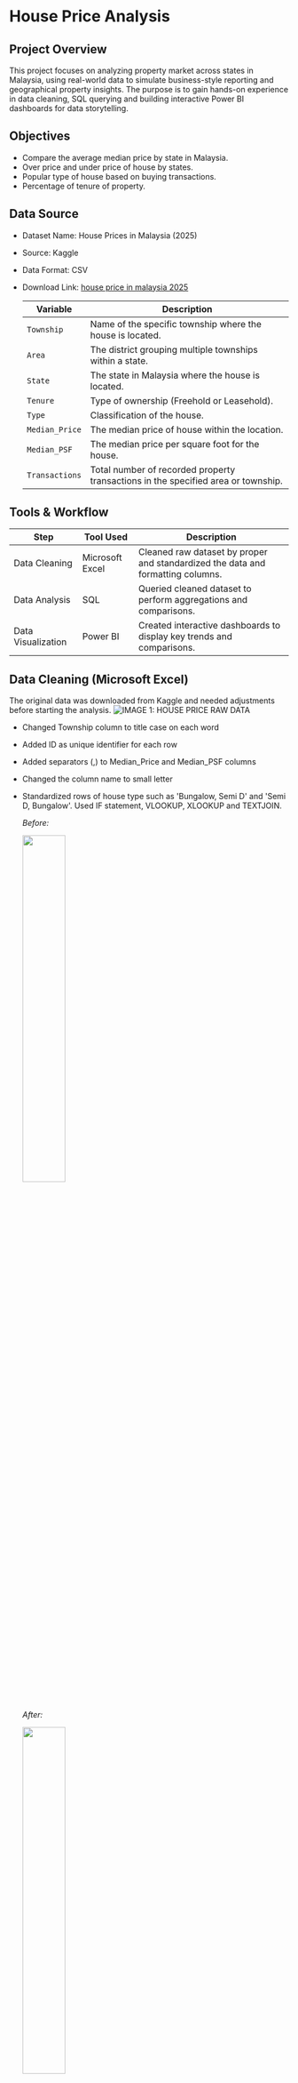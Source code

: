 # House Price Analysis

## Project Overview
This project focuses on analyzing property market across states in Malaysia, using real-world data to simulate business-style reporting and geographical property insights. The purpose is to gain hands-on experience in data cleaning, SQL querying and building interactive Power BI dashboards for data storytelling.

## Objectives
- Compare the average median price by state in Malaysia.
- Over price and under price of house by states.
- Popular type of house based on buying transactions.
- Percentage of tenure of property.

## Data Source
- Dataset Name: House Prices in Malaysia (2025)
- Source: Kaggle
- Data Format: CSV
- Download Link: [house price in malaysia 2025](https://www.kaggle.com/datasets/lyhatt/house-prices-in-malaysia-2025/data)

    | **Variable**     | **Description**                                                                 |
    |------------------|----------------------------------------------------------------------------------|
    | `Township`       | Name of the specific township where the house is located. |
    | `Area`           |  The district grouping multiple townships within a state. |
    | `State`          | The state in Malaysia where the house is located. |
    | `Tenure`         | Type of ownership (Freehold or Leasehold).                       |
    | `Type`           | Classification of the house.      |
    | `Median_Price`   | The median price of house within the location.       |
    | `Median_PSF`     | The median price per square foot for the house.         |
    | `Transactions`   | Total number of recorded property transactions in the specified area or township.|

## Tools & Workflow
| **Step**                  |**Tool Used**        | **Description**                                                                 |
|-----------------------------|----------------------------------------|---------------------------------------------------------------------------------|
|Data Cleaning  | Microsoft Excel         | Cleaned raw dataset by proper and standardized the data and formatting columns. |
|Data Analysis  | SQL             | Queried cleaned dataset to perform aggregations and comparisons. |
|Data Visualization | Power BI                | Created interactive dashboards to display key trends and comparisons.          |


## Data Cleaning (Microsoft Excel)

The original data was downloaded from Kaggle and needed adjustments before starting the analysis.
![IMAGE 1: HOUSE PRICE RAW DATA](1_houseprice_data_raw.png)

- Changed Township column to title case on each word
- Added ID as unique identifier for each row
- Added separators (,) to Median_Price and Median_PSF columns
- Changed the column name to small letter
- Standardized rows of house type such as 'Bungalow, Semi D' and 'Semi D, Bungalow'. Used IF statement, VLOOKUP, XLOOKUP and TEXTJOIN. 

    *Before:*
    
    <img src="2_house_type.png" width="40%"/> 

    *After:*

    <img src="3_house_type_cleaned.png" width="40%"/>


Cleaned data as per shown below and as per link : [HOUSE PRICE DATA CLEANED](C:\Git\draft_house_price\house_price_data_cleaned.xlsx)
![IMAGE 4: HOUSE PRICE DATA CLEANED](4_houseprice_data_cleaned.png)

## Data Analysis (SQL)

### `OBJECTIVE 1` : Compare the average median price by state in Malaysia

```sql_
SELECT
    state,
    ROUND(AVG(median_price),2) AS avg_median_price
FROM houseprice
GROUP BY state
ORDER BY avg_median_price DESC;
```
Insights:

- Labuan shows the highest average median house price at RM 1.08 million, but this is likely skewed due to having the only one township in the property market.
    
- Top 3 states with relatively high average median prices (excluding Labuan) are :
    -   Kelantan (RM 0.76 million)
    -   Perlis (RM 0.62 million)
    -   Sarawak (RM 0.53 million)

- Most affordable states with low average median price are:
    -   Terengganu (RM 0.33 million)
    -   Putrajaya (RM 0.40 million)

---
### `OBJECTIVE 2` : Over price and under price of house by states

```sql
-- determine over price states
WITH overprice AS (
	SELECT state, MAX(median_price) AS max_price
	FROM houseprice
	GROUP BY state
),

-- determine under price states
underprice AS (
	SELECT state, MIN(median_price) AS min_price
	FROM houseprice
	GROUP BY state;
)

SELECT o.state, o.max_price, u.min_price
FROM overprice AS o
FULL JOIN underprice AS u
ON o.state = u.state
ORDER BY max_price DESC
```
Insights:

- Kuala Lumpur holds the highest median price at RM 5.46 million, surpassing Johor and Kedah at RM 4.05 million and RM 3.71 million. High demand for premium properties is Kuala Lumpur which the central location of Malaysia's economic and commercial hub.
- The lowest minimum median price recorded by Selangor at RM 27,049 followed by Sarawak at RM 35,000. This could indicate the availability of low-cost housing unit or auctioned properties. 

---
### `OBJECTIVE 3` : Popular type of house based on transaction

```sql
WITH ranktype AS (
		SELECT 
			type,
			township,
			area,
			state,
			transactions,
			ROW_NUMBER() OVER (PARTITION BY type
            ORDER BY transactions DESC) AS highest_transaction
		FROM houseprice
		)
	
SELECT 
	type,
	township,
	area,
	state,
	transactions
FROM ranktype 
WHERE highest_transaction = 1
ORDER BY transactions DESC, type ASC;
```
Insights: 

- The 'Bungalow' is the most popular type of house in the property market, with 593 transactions recorded in Bandar Tasik Senangin, Lenggeng, Negeri Sembilan 
and followed by 'Bungalow & Terrace House' with 363 transactions, located in Bukit Sentosa, Serendah, Selangor.
- These locations, situated away from the busy city, offers a peaceful environment that appeals to buyers.

---
### `OBJECTIVE 4` : Percentage of tenure
```SQL
SELECT
	tenure, 
	COUNT(*) AS count_per_tenure,
	COUNT(*)*100.00/SUM(COUNT(*)) OVER () AS tenure_percentage
FROM houseprice
WHERE tenure IN ('Freehold','Leasehold','Freehold, Leasehold')
GROUP BY tenure
ORDER BY tenure_percentage DESC;
```

Insights: 

- With 65.90 % freehold tenure is the highest tenure type. Buyers seeking long-term investment and ownership security, as the buyer owns both the property and the land indefinitely.
---


